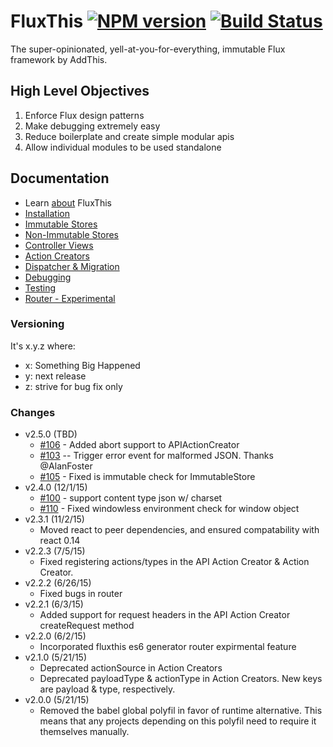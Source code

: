 # FluxThis [![NPM version](http://img.shields.io/npm/v/fluxthis.svg)](https://www.npmjs.com/package/fluxthis) [![Build Status](https://travis-ci.org/addthis/fluxthis.svg?branch=master)](https://travis-ci.org/addthis/fluxthis)


The super-opinionated, yell-at-you-for-everything, immutable Flux framework by
AddThis.

## High Level Objectives

1. Enforce Flux design patterns
2. Make debugging extremely easy
3. Reduce boilerplate and create simple modular apis
4. Allow individual modules to be used standalone

## Documentation

* Learn [about](http://fluxthis.io/#/docs/about) FluxThis
* [Installation](http://fluxthis.io/#/docs/installation)
* [Immutable Stores](http://fluxthis.io/#/docs/immutable-stores)
* [Non-Immutable Stores](http://fluxthis.io/#/docs/oo-stores)
* [Controller Views](http://fluxthis.io/#/docs/controller-views)
* [Action Creators](http://fluxthis.io/#/docs/action-creators)
* [Dispatcher & Migration](http://fluxthis.io/#/docs/dispatcher)
* [Debugging](http://fluxthis.io/#/docs/debugging)
* [Testing](http://fluxthis.io/#/docs/testing)
* [Router - Experimental](http://fluxthis.io/#/docs/router)

### Versioning

It's x.y.z where:

 * x: Something Big Happened
 * y: next release
 * z: strive for bug fix only

### Changes
 * v2.5.0 (TBD)
    - [#106](https://github.com/addthis/fluxthis/pull/106) - Added abort support to APIActionCreator
    - [#103](https://github.com/addthis/fluxthis/issues/113) -- Trigger error event for malformed JSON. Thanks @AlanFoster
    - [#105](https://github.com/addthis/fluxthis/issues/105) - Fixed is immutable check for ImmutableStore
 * v2.4.0 (12/1/15)
    - [#100](https://github.com/addthis/fluxthis/issues/100) - support content type json w/ charset
    - [#110](https://github.com/addthis/fluxthis/pull/110) - Fixed windowless environment check for window object
 * v2.3.1 (11/2/15)
    - Moved react to peer dependencies, and ensured compatability with react 0.14
 * v2.2.3 (7/5/15)
    - Fixed registering actions/types in the API Action Creator & Action Creator.
 * v2.2.2 (6/26/15)
    - Fixed bugs in router
 * v2.2.1 (6/3/15)
    - Added support for request headers in the API Action Creator createRequest method
 * v2.2.0 (6/2/15)
    - Incorporated fluxthis es6 generator router expirmental feature
 * v2.1.0 (5/21/15)
    - Deprecated actionSource in Action Creators
    - Deprecated payloadType & actionType in Action Creators. New keys are payload & type, respectively.
 * v2.0.0 (5/21/15)
    - Removed the babel global polyfil in favor of runtime alternative. This means that any projects depending on this polyfil need to require it themselves manually.
